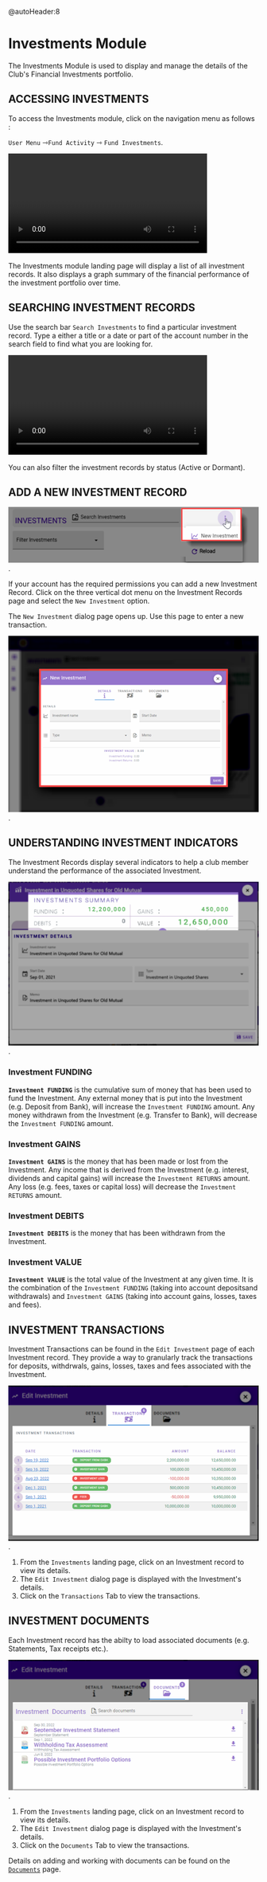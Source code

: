 @autoHeader:8
# Investments Module

The Investments Module is used to display and manage the details of the Club's Financial Investments portfolio.

## ACCESSING INVESTMENTS

To access the Investments module, click on the navigation menu as follows :

 `User Menu` &#8702;`Fund Activity` &#8702;  `Fund Investments`.

<video src="static/video/Fund_Investments.mp4" 
    width="400px" controls>
  <img src="static/images/7.0_Investments_Banner.png"/>
</video>

The Investments module landing page will display a list of all investment records. It also displays a graph summary of the financial performance of the investment portfolio over time.

## SEARCHING INVESTMENT RECORDS

Use the search bar `Search Investments` to find a particular investment record. Type a either a title or a date or part of the account number in the search field to find what you are looking for.

<video src="static/video/Investments_Search_Filter.mp4" 
    width="400px" controls>
  <img src="static/images/7.3_Investments_Search.png"/>
</video>

You can also filter the investment records by status (Active or Dormant). 

## ADD A NEW INVESTMENT RECORD

![alt text](static/images/7.4_Add_Investment_Menu.png "Add Investments Menu :size=400").

If your account has the required permissions you can add a new Investment Record. Click on the three vertical dot menu on the Investment Records page and select the `New Investment` option.

The `New Investment` dialog page opens up. Use this page to enter a new transaction.

![alt text](static/images/7.5_Add_Investment_Page.png "Add Investment Record Page :size=400").

## UNDERSTANDING INVESTMENT INDICATORS
The Investment Records display several indicators to help a club member understand the performance of the associated Investment.

![alt text](static/images/7.6_Investment_Indicators.png "Investments Indicators :size=400").

### Investment FUNDING
 **`Investment FUNDING`** is the cumulative sum of money that has been used to fund the Investment. Any external money that is put into the Investment (e.g. Deposit from Bank), will increase the `Investment FUNDING` amount. Any money withdrawn from the Investment (e.g. Transfer to Bank), will decrease the `Investment FUNDING` amount.

### Investment GAINS
 **`Investment GAINS`** is the money that has been made or lost from the Investment. 
 Any income that is derived from the Investment (e.g. interest, dividends and 
 capital gains) will increase the `Investment RETURNS` amount. 
 Any loss (e.g. fees, taxes or capital loss) will decrease the `Investment RETURNS` 
 amount.

### Investment DEBITS
**`Investment DEBITS`** is the money that has been withdrawn from the Investment.

### Investment VALUE
**`Investment VALUE`** is the total value of the Investment at any given time. 
It is the combination of the `Investment FUNDING` (taking into account depositsand  
withdrawals) and `Investment GAINS` (taking into account gains, losses, taxes and fees).

## INVESTMENT TRANSACTIONS
Investment Transactions can be found in the `Edit Investment` page of each Investment record. They provide a way to granularly track the transactions for deposits, withdrwals, gains, losses, taxes and fees associated with the Investment.

![alt text](static/images/7.7_Investment_Transactions.png "Investment Transactions :size=400").

 1. From the `Investments` landing page, click on an Investment record to view its details.
 1. The `Edit Investment` dialog page is displayed with the Investment's details.
 1. Click on the `Transactions` Tab to view the transactions.

## INVESTMENT DOCUMENTS
Each Investment record has the abilty to load associated documents (e.g. Statements, Tax receipts etc.). 

![alt text](static/images/7.8_Investment_Documents.png "Investment Documents :size=400").

1. From the `Investments` landing page, click on an Investment record to view its details.
2. The `Edit Investment` dialog page is displayed with the Investment's details.
3. Click on the `Documents` Tab to view the transactions.

Details on adding and working with documents can be found on the [`Documents`](06_user_documents.md) page.